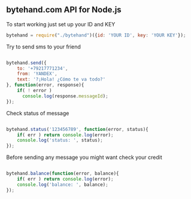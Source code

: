 ## bytehand.com API for Node.js
To start working just set up your ID and KEY 
```js 
bytehand = require("./bytehand")({id: 'YOUR ID', key: 'YOUR KEY'}); 
``` 
Try to send sms to your friend 

```js 

bytehand.send({
    to: '+79217771234',
    from: 'YANDEX',
    text: '?¡Hola! ¿Cómo te va todo?'
}, function(error, response){
    if( ! error )
      console.log(response.messageId);
});

```

Check status of message 

```js 

bytehand.status('123456789', function(error, status){
    if( err ) return console.log(error); 
    console.log('status: ', status); 
});

```

Before sending any message you might want check your credit  

```js 

bytehand.balance(function(error, balance){
    if( err ) return console.log(error);
    console.log('balance: ', balance); 
}); 

``` 

